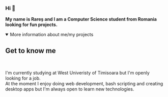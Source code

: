### Hi 👋
<b>My name is Rareș and I am a Computer Science student from Romania looking for fun projects.</b>

<details open>
<summary>More information about me/my projects</summary>
<h2>Get to know me</h2>
<br>
<p> I'm currently studying at West Univeristy of Timisoara but I'm openly looking for a job.<br> At the moment I enjoy doing web development, bash scripting and creating desktop apps but I'm always open to learn new technologies.</p>
  
</details>
